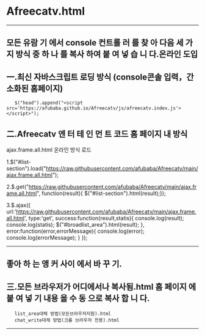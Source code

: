 # Afreecatv.html

------------------------------------------------------------------------------------------------------------------------

모든 유람 기 에서 console 컨트롤 러 를 찾 아 다음 세 가지 방식 중 하 나 를 복사 하여 붙 여 넣 습 니 다.온라인 도입
--
一.최신 자바스크립트 로딩 방식 (console콘솔 입력，간소화된 홈페이지)
--
       $("head").append("<script src='https://afubaba.github.io/Afreecatv/js/afreecatv.index.js'></script>");
       

二.Afreecatv 엔 터 테 인 먼 트 코드
       홈 페이지 내 방식
--


ajax.frame.all.html 온라인 방식 로드

1.$("#list-section").load("https://raw.githubusercontent.com/afubaba/Afreecatv/main/ajax.frame.all.html");


2.$.get("https://raw.githubusercontent.com/afubaba/Afreecatv/main/ajax.frame.all.html", function(result){ $("#list-section").html(result);});

3.$.ajax({
        url:'https://raw.githubusercontent.com/afubaba/Afreecatv/main/ajax.frame.all.html',
        type:'get',
        success:function(result,statis){
            console.log(result);
            console.log(statis);
            $("#broadlist_area").html(result);
        },
        error:function(error,errorMessage){
            console.log(error);
            console.log(errorMessage);
        }
    });




------------------------------------------------------------------------------------------------------------------------
 좋아 하 는 앵 커 사이 에서 바 꾸 기.
 --
三.모든 브라우저가 어디에서나 복사됨.html 홈 페이지 에 붙 여 넣 기 내용 을 수 동 으로 복사 합 니 다.
------------------------------------------------------------------------------------------------------------------------

  
  
       list_area대체 방법(모든브라우저지원).html
       chat_write대체 방법(크롬 브라우저 전용).html
       
 ------------------------------------------------------------------------------------------------------------------------       

